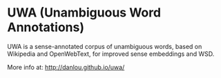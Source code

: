 # UWA (Unambiguous Word Annotations)

UWA is a sense-annotated corpus of unambiguous words, based on Wikipedia and OpenWebText, for improved sense embeddings and WSD.

More info at: http://danlou.github.io/uwa/
